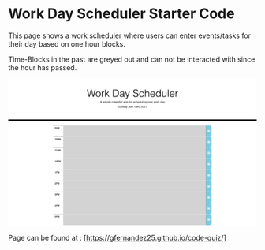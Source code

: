 # Work Day Scheduler Starter Code

This page shows a work scheduler where users can enter events/tasks for their day based on one hour blocks.

Time-Blocks in the past are greyed out and can not be interacted with since the hour has passed.

![ScreenShot](assets/images/WorkDay-Scheduler.png)

Page can be found at : [https://gfernandez25.github.io/code-quiz/]
